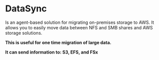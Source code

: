 # DataSync

Is an agent-based solution for migrating on-premises storage to AWS. It allows you to easily move data between NFS and SMB shares and AWS storage solutions.

**This is useful for one time migration of large data.**

**It can send information to: S3, EFS, and FSx**

